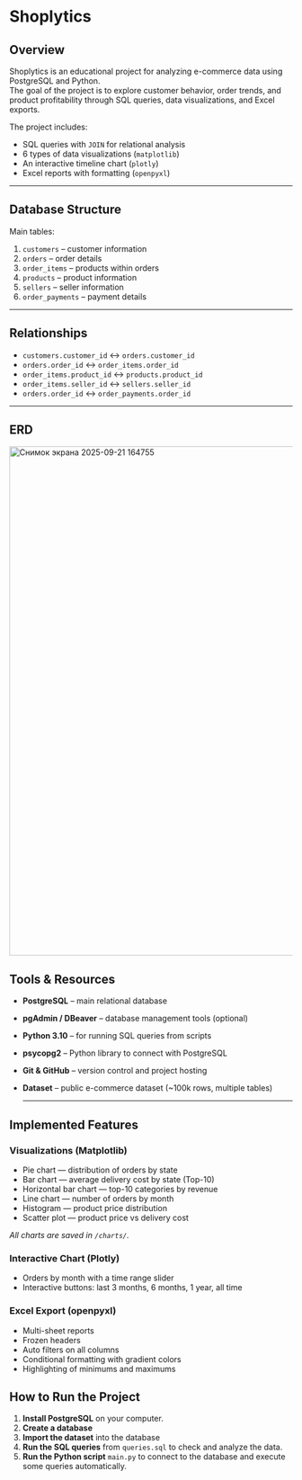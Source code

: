 # Shoplytics

## Overview  
Shoplytics is an educational project for analyzing e-commerce data using PostgreSQL and Python.  
The goal of the project is to explore customer behavior, order trends, and product profitability through SQL queries, data visualizations, and Excel exports.  

The project includes:  
- SQL queries with `JOIN` for relational analysis  
- 6 types of data visualizations (`matplotlib`)  
- An interactive timeline chart (`plotly`)  
- Excel reports with formatting (`openpyxl`)  

---

## Database Structure  

Main tables:  
1. `customers` – customer information  
2. `orders` – order details  
3. `order_items` – products within orders  
4. `products` – product information  
5. `sellers` – seller information  
6. `order_payments` – payment details  

---

## Relationships  
- `customers.customer_id` ↔ `orders.customer_id`  
- `orders.order_id` ↔ `order_items.order_id`  
- `order_items.product_id` ↔ `products.product_id`  
- `order_items.seller_id` ↔ `sellers.seller_id`  
- `orders.order_id` ↔ `order_payments.order_id`  

---

## ERD
  <img width="1013" height="906" alt="Снимок экрана 2025-09-21 164755" src="https://github.com/user-attachments/assets/d61e82be-440c-4316-bc36-298ab507e4fa" />


## Tools & Resources  

- **PostgreSQL** – main relational database  
- **pgAdmin / DBeaver** – database management tools (optional)  
- **Python 3.10** – for running SQL queries from scripts  
- **psycopg2** – Python library to connect with PostgreSQL  
- **Git & GitHub** – version control and project hosting  
- **Dataset** – public e-commerce dataset (~100k rows, multiple tables)

  ---

## Implemented Features  

### Visualizations (Matplotlib)  
- Pie chart — distribution of orders by state  
- Bar chart — average delivery cost by state (Top-10)  
- Horizontal bar chart — top-10 categories by revenue  
- Line chart — number of orders by month  
- Histogram — product price distribution  
- Scatter plot — product price vs delivery cost  

_All charts are saved in `/charts/`._  

### Interactive Chart (Plotly)  
- Orders by month with a time range slider  
- Interactive buttons: last 3 months, 6 months, 1 year, all time  

### Excel Export (openpyxl)  
- Multi-sheet reports  
- Frozen headers  
- Auto filters on all columns  
- Conditional formatting with gradient colors  
- Highlighting of minimums and maximums  

##  How to Run the Project

1. **Install PostgreSQL** on your computer.  
2. **Create a database**  
3. **Import the dataset** into the database 
4. **Run the SQL queries** from `queries.sql` to check and analyze the data.  
5. **Run the Python script** `main.py` to connect to the database and execute some queries automatically.  



